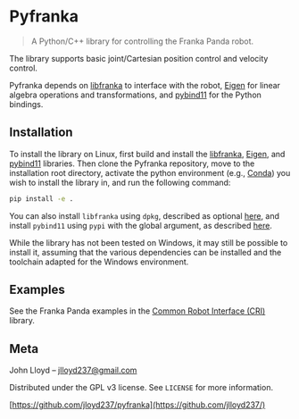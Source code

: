 # Pyfranka
>A Python/C++ library for controlling the Franka Panda robot.

The library supports basic joint/Cartesian position control and velocity control.

Pyfranka depends on [libfranka](https://github.com/frankaemika/libfranka) to interface with the robot, [Eigen](https://eigen.tuxfamily.org) for linear algebra operations and transformations, and [pybind11](https://github.com/pybind/pybind11) for the Python bindings.

## Installation

To install the library on Linux, first build and install the [libfranka](https://github.com/frankaemika/libfranka), [Eigen](https://eigen.tuxfamily.org), and [pybind11](https://github.com/pybind/pybind11) libraries.  Then clone the Pyfranka repository, move to the installation root directory, activate the python environment (e.g., [Conda](https://docs.conda.io/en/latest/)) you wish to install the library in, and run the following command:

```sh
pip install -e .
```
You can also install `libfranka` using `dpkg`, described as optional [here](https://frankaemika.github.io/docs/installation_linux.html#building-libfranka), and install `pybind11` using `pypi` with the global argument, as described [here](https://pybind11.readthedocs.io/en/latest/installing.html#include-with-pypi).

While the library has not been tested on Windows, it may still be possible to install it, assuming that the various dependencies can be installed and the toolchain adapted for the Windows environment.

## Examples

See the Franka Panda examples in the [Common Robot Interface (CRI)](https://github.com/jlloyd237/cri) library.


## Meta

John Lloyd – jlloyd237@gmail.com

Distributed under the GPL v3 license. See ``LICENSE`` for more information.

[https://github.com/jloyd237/pyfranka](https://github.com/jlloyd237/)
